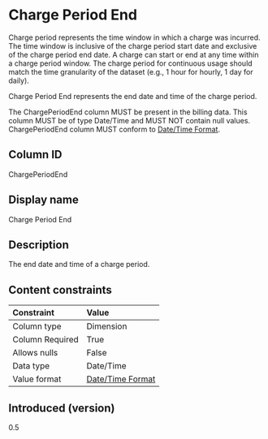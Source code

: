 # Charge Period End

Charge period represents the time window in which a charge was incurred. The time window is inclusive of the charge period start date and exclusive of the charge period end date. A charge can start or end at any time within a charge period window. The charge period for continuous usage should match the time granularity of the dataset (e.g., 1 hour for hourly, 1 day for daily).

Charge Period End represents the end date and time of the charge period.

The ChargePeriodEnd column MUST be present in the billing data. This column MUST be of type Date/Time and MUST NOT contain null values. ChargePeriodEnd column MUST conform to [Date/Time Format](#date/timeformat).

## Column ID

ChargePeriodEnd

## Display name

Charge Period End

## Description

The end date and time of a charge period.

## Content constraints

| Constraint      | Value                                |
|:----------------|:-------------------------------------|
| Column type     | Dimension                            |
| Column Required | True                                 |
| Allows nulls    | False                                |
| Data type       | Date/Time                            |
| Value format    | [Date/Time Format](#date/timeformat) |

## Introduced (version)

0.5
